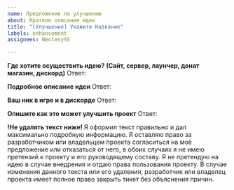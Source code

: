```yaml
---
name: Предложение по улучшению
about: Краткое описание идеи
title: "[Улучшение] Укажите Название"
labels: enhancement
assignees: NeotenySS

---
```


**Где хотите осуществить идею? (Сайт, сервер, лаунчер, донат магазин, дискорд)**
Ответ:

**Подробное описание идеи**
Ответ:

**Ваш ник в игре и в дискорде**
Ответ:

**Опишите как это может улучшить проект**
Ответ:


**!Не удалять текст ниже!**
Я оформил текст правильно и дал максимально подробную информацию. Я оставляю право за разработчиком или владельцем проекта согласиться на моё предложение или отказаться от него, в обоих случаях я не имею претензий к проекту и его руководящему составу. Я не претендую на идею в случае внедрения и отдаю права пользования проекту. В случае изменения данного текста или его удаления, разработчик или владелец проекта имеет полное право закрыть тикет без объяснения причин.
